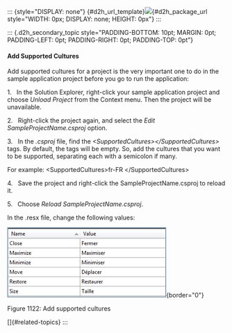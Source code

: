::: {style="DISPLAY: none"}
[](ms-xhelp:///?Id=d2h_url_template){#d2h_url_template}![](!package_url!){#d2h_package_url style="WIDTH: 0px; DISPLAY: none; HEIGHT: 0px"}
:::

::: {.d2h_secondary_topic style="PADDING-BOTTOM: 10pt; MARGIN: 0pt; PADDING-LEFT: 0pt; PADDING-RIGHT: 0pt; PADDING-TOP: 0pt"}
#### Add Supported Cultures

Add supported cultures for a project is the very important one to do in the sample application project before you go to run the application:

1.   In the Solution Explorer, right-click your sample application project and choose *Unload Project* from the Context menu. Then the project will be unavailable.

2.   Right-click the project again, and select the *Edit SampleProjectName.csproj* option.

3.   In the *.csproj* file, find the *\<SupportedCultures\>\</SupportedCultures\>* tags. By default, the tags will be empty. So, add the cultures that you want to be supported, separating each with a semicolon if many.

For example: \<SupportedCultures\>fr-FR \</SupportedCultures\>

4.   Save the project and right-click the SampleProjectName.csproj to reload it.

5.   Choose *Reload SampleProjectName.csproj*.

In the .resx file, change the following values:

![](../ImagesExt/image261_1017.png){border="0"}

Figure 1122: Add supported cultures

[]{#related-topics}
:::
